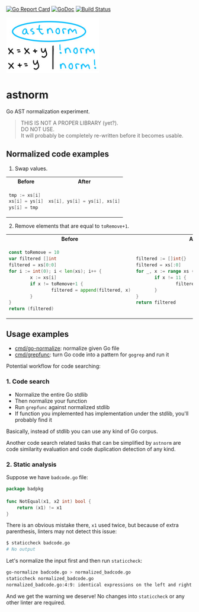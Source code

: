 [![Go Report Card](https://goreportcard.com/badge/github.com/Quasilyte/astnorm)](https://goreportcard.com/report/github.com/Quasilyte/astnorm)
[![GoDoc](https://godoc.org/github.com/Quasilyte/astnorm?status.svg)](https://godoc.org/github.com/Quasilyte/astnorm)
[![Build Status](https://travis-ci.org/Quasilyte/astnorm.svg?branch=master)](https://travis-ci.org/Quasilyte/astnorm)

![logo](/logo.jpg)

# astnorm

Go AST normalization experiment.

> THIS IS NOT A PROPER LIBRARY (yet?).<br>
> DO NOT USE.<br>
> It will probably be completely re-written before it becomes usable.

## Normalized code examples

1. Swap values.

<table>
  <tr>
    <th>Before</th>
    <th>After</th>
  </tr>
  
  <tr><td>
  
```go
tmp := xs[i]
xs[i] = ys[i]
ys[i] = tmp
```
  
  </td><td>
     
 ```go
xs[i], ys[i] = ys[i], xs[i]
```
     
  </td></tr>
</table>

2. Remove elements that are equal to `toRemove+1`.

<table>
  <tr>
    <th>Before</th>
    <th>After</th>
  </tr>
  
  <tr><td>
  
```go
const toRemove = 10
var filtered []int
filtered = xs[0:0]
for i := int(0); i < len(xs); i++ {
        x := xs[i]
        if x != toRemove+1 {
                filtered = append(filtered, x)
        }
}
return (filtered)
```
  
  </td><td>
     
 ```go
filtered := []int{}
filtered = xs[:0]
for _, x := range xs {
        if x != 11 {
                filtered = append(filtered, x)
        }
}
return filtered
```
     
  </td></tr>
</table>

## Usage examples

* [cmd/go-normalize](/cmd/go-normalize): normalize given Go file
* [cmd/grepfunc](/cmd/grepfunc): turn Go code into a pattern for `gogrep` and run it

Potential workflow for code searching:

### 1. Code search

* Normalize the entire Go stdlib
* Then normalize your function
* Run `grepfunc` against normalized stdlib
* If function you implemented has implementation under the stdlib, you'll probably find it

Basically, instead of stdlib you can use any kind of Go corpus.

Another code search related tasks that can be simplified by `astnorm` are code similarity
evaluation and code duplication detection of any kind.

### 2. Static analysis

Suppose we have `badcode.go` file:

```go
package badpkg

func NotEqual(x1, x2 int) bool {
	return (x1) != x1
}
```

There is an obvious mistake there, `x1` used twice, but because of extra parenthesis, linters may not detect this issue:

```bash
$ staticcheck badcode.go
# No output
```

Let's normalize the input first and then run `staticcheck`:

```bash
go-normalize badcode.go > normalized_badcode.go
staticcheck normalized_badcode.go
normalized_badcode.go:4:9: identical expressions on the left and right side of the '!=' operator (SA4000)
```

And we get the warning we deserve!
No changes into `staticcheck` or any other linter are required.

